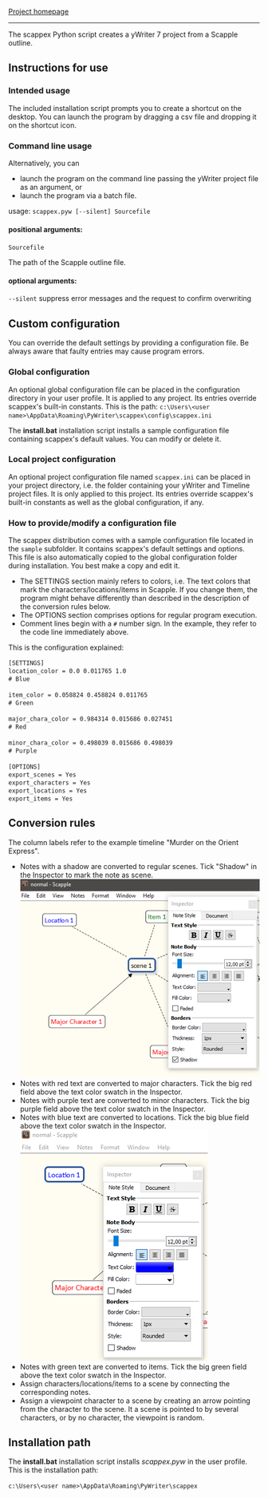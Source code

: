 [Project homepage](https://peter88213.github.io/scappex)

------------------------------------------------------------------

The scappex Python script creates a yWriter 7 project from a Scapple outline.

## Instructions for use

### Intended usage

The included installation script prompts you to create a shortcut on the desktop. You can launch the program by dragging a csv file and dropping it on the shortcut icon. 

### Command line usage

Alternatively, you can

- launch the program on the command line passing the yWriter project file as an argument, or
- launch the program via a batch file.

usage: `scappex.pyw [--silent] Sourcefile`

#### positional arguments:

`Sourcefile` 

The path of the Scapple outline file.

#### optional arguments:

`--silent`  suppress error messages and the request to confirm overwriting


## Custom configuration

You can override the default settings by providing a configuration file. Be always aware that faulty entries may cause program errors. 

### Global configuration

An optional global configuration file can be placed in the configuration directory in your user profile. It is applied to any project. Its entries override scappex's built-in constants. This is the path:
`c:\Users\<user name>\AppData\Roaming\PyWriter\scappex\config\scappex.ini`
  
The **install.bat** installation script installs a sample configuration file containing scappex's default values. You can modify or delete it. 

### Local project configuration

An optional project configuration file named `scappex.ini` can be placed in your project directory, i.e. the folder containing your yWriter and Timeline project files. It is only applied to this project. Its entries override scappex's built-in constants as well as the global configuration, if any.

### How to provide/modify a configuration file

The scappex distribution comes with a sample configuration file located in the `sample` subfolder. It contains scappex's default settings and options. This file is also automatically copied to the global configuration folder during installation. You best make a copy and edit it.

- The SETTINGS section mainly refers to colors, i.e. The text colors that mark the characters/locations/items in Scapple. If you change them, the program might behave differently than described in the description of the conversion rules below. 
- The OPTIONS section comprises options for regular program execution. 
- Comment lines begin with a `#` number sign. In the example, they refer to the code line immediately above.

This is the configuration explained: 

```
[SETTINGS]
location_color = 0.0 0.011765 1.0
# Blue

item_color = 0.058824 0.458824 0.011765
# Green

major_chara_color = 0.984314 0.015686 0.027451
# Red

minor_chara_color = 0.498039 0.015686 0.498039
# Purple

[OPTIONS]
export_scenes = Yes
export_characters = Yes
export_locations = Yes
export_items = Yes

```

## Conversion rules

The column labels refer to the example timeline "Murder on the Orient Express". 

- Notes with a shadow are converted to regular scenes. Tick "Shadow" in the Inspector to mark the note as scene.
  ![Screenshot: Set text color](Screenshots/mark_scene.png)
- Notes with red text are converted to major characters. Tick the big red field above the text color swatch in the Inspector.
- Notes with purple text are converted to minor characters. Tick the big purple field above the text color swatch in the Inspector.
- Notes with blue text are converted to locations. Tick the big blue field above the text color swatch in the Inspector.
  ![Screenshot: Set text color](Screenshots/mark_location.png)
- Notes with green text are converted to items. Tick the big green field above the text color swatch in the Inspector.
- Assign characters/locations/items to a scene by connecting the corresponding notes.
- Assign a viewpoint character to a scene by creating an arrow pointing from the character to the scene. It a scene is pointed to by several characters, or by no character, the viewpoint is random.


## Installation path

The **install.bat** installation script installs *scappex.pyw* in the user profile. This is the installation path: 

`c:\Users\<user name>\AppData\Roaming\PyWriter\scappex`
    